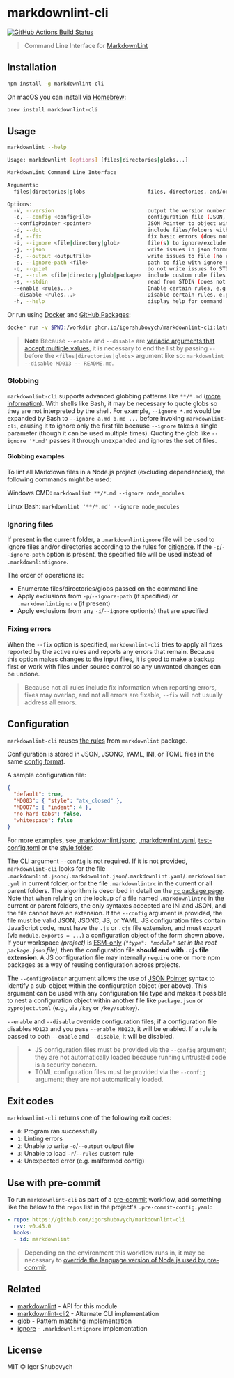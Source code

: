 # markdownlint-cli

[![GitHub Actions Build Status][actions-badge]][actions-url]

> Command Line Interface for [MarkdownLint][markdownlint]

## Installation

```bash
npm install -g markdownlint-cli
```

On macOS you can install via [Homebrew](https://brew.sh/):

```bash
brew install markdownlint-cli
```

## Usage

```bash
markdownlint --help

Usage: markdownlint [options] [files|directories|globs...]

MarkdownLint Command Line Interface

Arguments:
  files|directories|globs                    files, directories, and/or globs to lint

Options:
  -V, --version                              output the version number
  -c, --config <configFile>                  configuration file (JSON, JSONC, JS, YAML, or TOML)
  --configPointer <pointer>                  JSON Pointer to object within configuration file (default: "")
  -d, --dot                                  include files/folders with a dot (for example `.github`)
  -f, --fix                                  fix basic errors (does not work with STDIN)
  -i, --ignore <file|directory|glob>         file(s) to ignore/exclude (default: [])
  -j, --json                                 write issues in json format
  -o, --output <outputFile>                  write issues to file (no console)
  -p, --ignore-path <file>                   path to file with ignore pattern(s)
  -q, --quiet                                do not write issues to STDOUT
  -r, --rules <file|directory|glob|package>  include custom rule files (default: [])
  -s, --stdin                                read from STDIN (does not work with files)
  --enable <rules...>                        Enable certain rules, e.g. --enable MD013 MD041 --
  --disable <rules...>                       Disable certain rules, e.g. --disable MD013 MD041 --
  -h, --help                                 display help for command
```

Or run using [Docker](https://www.docker.com) and [GitHub Packages](https://github.com/features/packages):

```bash
docker run -v $PWD:/workdir ghcr.io/igorshubovych/markdownlint-cli:latest "*.md"
```

> **Note**
> Because `--enable` and `--disable` are [variadic arguments that accept multiple values][commander-variadic], it is necessary to end the list by passing `--` before the `<files|directories|globs>` argument like so: `markdownlint --disable MD013 -- README.md`.

### Globbing

`markdownlint-cli` supports advanced globbing patterns like `**/*.md` ([more information][globprimer]).
With shells like Bash, it may be necessary to quote globs so they are not interpreted by the shell.
For example, `--ignore *.md` would be expanded by Bash to `--ignore a.md b.md ...` before invoking `markdownlint-cli`, causing it to ignore only the first file because `--ignore` takes a single parameter (though it can be used multiple times).
Quoting the glob like `--ignore '*.md'` passes it through unexpanded and ignores the set of files.

#### Globbing examples

To lint all Markdown files in a Node.js project (excluding dependencies), the following commands might be used:

Windows CMD: `markdownlint **/*.md --ignore node_modules`

Linux Bash: `markdownlint '**/*.md' --ignore node_modules`

### Ignoring files

If present in the current folder, a `.markdownlintignore` file will be used to ignore files and/or directories according to the rules for [gitignore][gitignore].
If the `-p`/`--ignore-path` option is present, the specified file will be used instead of `.markdownlintignore`.

The order of operations is:

- Enumerate files/directories/globs passed on the command line
- Apply exclusions from `-p`/`--ignore-path` (if specified) or `.markdownlintignore` (if present)
- Apply exclusions from any `-i`/`--ignore` option(s) that are specified

### Fixing errors

When the `--fix` option is specified, `markdownlint-cli` tries to apply all fixes reported by the active rules and reports any errors that remain.
Because this option makes changes to the input files, it is good to make a backup first or work with files under source control so any unwanted changes can be undone.

> Because not all rules include fix information when reporting errors, fixes may overlap, and not all errors are fixable, `--fix` will not usually address all errors.

## Configuration

`markdownlint-cli` reuses [the rules][rules] from `markdownlint` package.

Configuration is stored in JSON, JSONC, YAML, INI, or TOML files in the same [config format][config].

A sample configuration file:

```json
{
  "default": true,
  "MD003": { "style": "atx_closed" },
  "MD007": { "indent": 4 },
  "no-hard-tabs": false,
  "whitespace": false
}
```

For more examples, see [.markdownlint.jsonc][markdownlint-jsonc], [.markdownlint.yaml][markdownlint-yaml], [test-config.toml](test/test-config.toml) or the [style folder][style-folder].

The CLI argument `--config` is not required.
If it is not provided, `markdownlint-cli` looks for the file `.markdownlint.jsonc`/`.markdownlint.json`/`.markdownlint.yaml`/`.markdownlint.yml` in current folder, or for the file `.markdownlintrc` in the current or all parent folders.
The algorithm is described in detail on the [`rc` package page][rc-standards].
Note that when relying on the lookup of a file named `.markdownlintrc` in the current or parent folders, the only syntaxes accepted are INI and JSON, and the file cannot have an extension.
If the `--config` argument is provided, the file must be valid JSON, JSONC, JS, or YAML.
JS configuration files contain JavaScript code, must have the `.js` or `.cjs` file extension, and must export (via `module.exports = ...`) a configuration object of the form shown above.
If your workspace _(project)_ is [ESM-only] _(`"type": "module"` set in the root `package.json` file)_, then the configuration file **should end with `.cjs` file extension**.
A JS configuration file may internally `require` one or more npm packages as a way of reusing configuration across projects.

The `--configPointer` argument allows the use of [JSON Pointer][json-pointer] syntax to identify a sub-object within the configuration object (per above).
This argument can be used with any configuration file type and makes it possible to nest a configuration object within another file like `package.json` or `pyproject.toml` (e.g., via `/key` or `/key/subkey`).

`--enable` and `--disable` override configuration files; if a configuration file disables `MD123` and you pass `--enable MD123`, it will be enabled.
If a rule is passed to both `--enable` and `--disable`, it will be disabled.

> - JS configuration files must be provided via the `--config` argument; they are not automatically loaded because running untrusted code is a security concern.
> - TOML configuration files must be provided via the `--config` argument; they are not automatically loaded.

## Exit codes

`markdownlint-cli` returns one of the following exit codes:

- `0`: Program ran successfully
- `1`: Linting errors
- `2`: Unable to write `-o`/`--output` output file
- `3`: Unable to load `-r`/`--rules` custom rule
- `4`: Unexpected error (e.g. malformed config)

## Use with pre-commit

To run `markdownlint-cli` as part of a [pre-commit][pre-commit] workflow, add something like the below to the `repos` list in the project's `.pre-commit-config.yaml`:

```yaml
- repo: https://github.com/igorshubovych/markdownlint-cli
  rev: v0.45.0
  hooks:
  - id: markdownlint
```

> Depending on the environment this workflow runs in, it may be necessary to [override the language version of Node.js used by pre-commit][pre-commit-version].

## Related

- [markdownlint][markdownlint] - API for this module
- [markdownlint-cli2][markdownlint-cli2] - Alternate CLI implementation
- [glob][glob] - Pattern matching implementation
- [ignore][ignore] - `.markdownlintignore` implementation

## License

MIT © Igor Shubovych

[actions-badge]: https://github.com/igorshubovych/markdownlint-cli/workflows/CI/badge.svg?branch=master
[actions-url]: https://github.com/igorshubovych/markdownlint-cli/actions?query=workflow%3ACI
[commander-variadic]: https://github.com/tj/commander.js#variadic-option
[json-pointer]: https://datatracker.ietf.org/doc/html/rfc6901
[markdownlint]: https://github.com/DavidAnson/markdownlint
[markdownlint-cli2]: https://github.com/DavidAnson/markdownlint-cli2
[markdownlint-jsonc]: https://github.com/DavidAnson/markdownlint/blob/main/schema/.markdownlint.jsonc
[markdownlint-yaml]: https://github.com/DavidAnson/markdownlint/blob/main/schema/.markdownlint.yaml
[rules]: https://github.com/DavidAnson/markdownlint/blob/main/doc/Rules.md
[config]: https://github.com/DavidAnson/markdownlint#optionsconfig
[style-folder]: https://github.com/DavidAnson/markdownlint/tree/main/style
[rc-standards]: https://www.npmjs.com/package/rc#standards
[glob]: https://github.com/isaacs/node-glob
[globprimer]: https://github.com/isaacs/node-glob/blob/master/README.md#glob-primer
[ignore]: https://github.com/kaelzhang/node-ignore
[gitignore]: https://git-scm.com/docs/gitignore
[pre-commit]: https://pre-commit.com/
[pre-commit-version]: https://pre-commit.com/#overriding-language-version
[ESM-only]: https://gist.github.com/sindresorhus/a39789f98801d908bbc7ff3ecc99d99c
